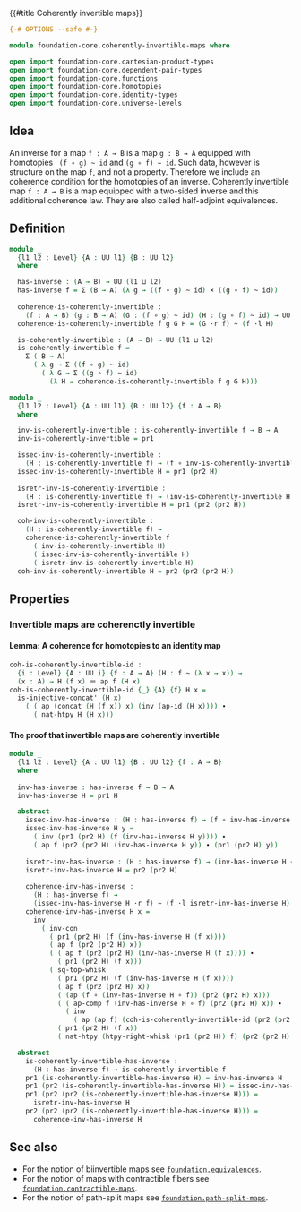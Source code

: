 {{#title  Coherently invertible maps}}

```agda
{-# OPTIONS --safe #-}

module foundation-core.coherently-invertible-maps where

open import foundation-core.cartesian-product-types
open import foundation-core.dependent-pair-types
open import foundation-core.functions
open import foundation-core.homotopies
open import foundation-core.identity-types
open import foundation-core.universe-levels
```

## Idea

An inverse for a map `f : A → B` is a map `g : B → A` equipped with homotopies `
(f ∘ g) ~ id` and `(g ∘ f) ~ id`. Such data, however is structure on the map `f`, and not a property. Therefore we include an coherence condition for the homotopies of an inverse. Coherently invertible map `f : A → B` is a map equipped with a two-sided inverse and this additional coherence law. They are also called half-adjoint equivalences.

## Definition

```agda
module _
  {l1 l2 : Level} {A : UU l1} {B : UU l2}
  where

  has-inverse : (A → B) → UU (l1 ⊔ l2)
  has-inverse f = Σ (B → A) (λ g → ((f ∘ g) ~ id) × ((g ∘ f) ~ id))
  
  coherence-is-coherently-invertible :
    (f : A → B) (g : B → A) (G : (f ∘ g) ~ id) (H : (g ∘ f) ~ id) → UU (l1 ⊔ l2)
  coherence-is-coherently-invertible f g G H = (G ·r f) ~ (f ·l H)

  is-coherently-invertible : (A → B) → UU (l1 ⊔ l2)
  is-coherently-invertible f =
    Σ ( B → A)
      ( λ g → Σ ((f ∘ g) ~ id)
        ( λ G → Σ ((g ∘ f) ~ id)
          (λ H → coherence-is-coherently-invertible f g G H)))

module _
  {l1 l2 : Level} {A : UU l1} {B : UU l2} {f : A → B}
  where

  inv-is-coherently-invertible : is-coherently-invertible f → B → A
  inv-is-coherently-invertible = pr1

  issec-inv-is-coherently-invertible :
    (H : is-coherently-invertible f) → (f ∘ inv-is-coherently-invertible H) ~ id
  issec-inv-is-coherently-invertible H = pr1 (pr2 H)
  
  isretr-inv-is-coherently-invertible :
    (H : is-coherently-invertible f) → (inv-is-coherently-invertible H ∘ f) ~ id
  isretr-inv-is-coherently-invertible H = pr1 (pr2 (pr2 H))

  coh-inv-is-coherently-invertible :
    (H : is-coherently-invertible f) →
    coherence-is-coherently-invertible f
      ( inv-is-coherently-invertible H)
      ( issec-inv-is-coherently-invertible H)
      ( isretr-inv-is-coherently-invertible H)
  coh-inv-is-coherently-invertible H = pr2 (pr2 (pr2 H))
```

## Properties

### Invertible maps are coherenctly invertible

#### Lemma: A coherence for homotopies to an identity map

```agda
coh-is-coherently-invertible-id :
  {i : Level} {A : UU i} {f : A → A} (H : f ~ (λ x → x)) →
  (x : A) → H (f x) ＝ ap f (H x)
coh-is-coherently-invertible-id {_} {A} {f} H x =
  is-injective-concat' (H x)
    ( ( ap (concat (H (f x)) x) (inv (ap-id (H x)))) ∙
      ( nat-htpy H (H x)))
```

#### The proof that invertible maps are coherently invertible

```agda
module _
  {l1 l2 : Level} {A : UU l1} {B : UU l2} {f : A → B}
  where
  
  inv-has-inverse : has-inverse f → B → A
  inv-has-inverse H = pr1 H

  abstract
    issec-inv-has-inverse : (H : has-inverse f) → (f ∘ inv-has-inverse H) ~ id
    issec-inv-has-inverse H y =
      ( inv (pr1 (pr2 H) (f (inv-has-inverse H y)))) ∙
      ( ap f (pr2 (pr2 H) (inv-has-inverse H y)) ∙ (pr1 (pr2 H) y))
  
    isretr-inv-has-inverse : (H : has-inverse f) → (inv-has-inverse H ∘ f) ~ id
    isretr-inv-has-inverse H = pr2 (pr2 H)
  
    coherence-inv-has-inverse :
      (H : has-inverse f) →
      (issec-inv-has-inverse H ·r f) ~ (f ·l isretr-inv-has-inverse H)
    coherence-inv-has-inverse H x =
      inv
        ( inv-con
          ( pr1 (pr2 H) (f (inv-has-inverse H (f x))))
          ( ap f (pr2 (pr2 H) x))
          ( ( ap f (pr2 (pr2 H) (inv-has-inverse H (f x)))) ∙
            ( pr1 (pr2 H) (f x)))
          ( sq-top-whisk
            ( pr1 (pr2 H) (f (inv-has-inverse H (f x))))
            ( ap f (pr2 (pr2 H) x))
            ( (ap (f ∘ (inv-has-inverse H ∘ f)) (pr2 (pr2 H) x)))
            ( ( ap-comp f (inv-has-inverse H ∘ f) (pr2 (pr2 H) x)) ∙
              ( inv
                ( ap (ap f) (coh-is-coherently-invertible-id (pr2 (pr2 H)) x))))
            ( pr1 (pr2 H) (f x))
            ( nat-htpy (htpy-right-whisk (pr1 (pr2 H)) f) (pr2 (pr2 H) x))))

  abstract
    is-coherently-invertible-has-inverse :
      (H : has-inverse f) → is-coherently-invertible f
    pr1 (is-coherently-invertible-has-inverse H) = inv-has-inverse H
    pr1 (pr2 (is-coherently-invertible-has-inverse H)) = issec-inv-has-inverse H
    pr1 (pr2 (pr2 (is-coherently-invertible-has-inverse H))) =
      isretr-inv-has-inverse H
    pr2 (pr2 (pr2 (is-coherently-invertible-has-inverse H))) =
      coherence-inv-has-inverse H
```

## See also

- For the notion of biinvertible maps see
  [`foundation.equivalences`](foundation.equivalences.html).
- For the notion of maps with contractible fibers see
  [`foundation.contractible-maps`](foundation.contractible-maps.html).
- For the notion of path-split maps see
  [`foundation.path-split-maps`](foundation.path-split-maps.html).
